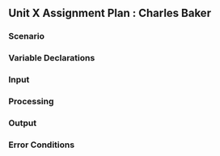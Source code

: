 ## Unit X Assignment Plan : Charles Baker

### Scenario

### Variable Declarations

### Input

### Processing

### Output

### Error Conditions